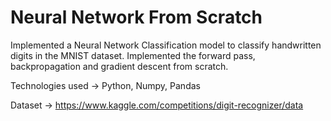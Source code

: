 # Neural Network From Scratch 

Implemented a Neural Network Classification model to classify handwritten digits in the MNIST dataset. Implemented the forward pass, backpropagation and gradient descent from scratch.


Technologies used -> Python, Numpy, Pandas

Dataset -> https://www.kaggle.com/competitions/digit-recognizer/data
